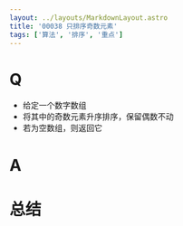```yaml
---
layout: ../layouts/MarkdownLayout.astro
title: '00038 只排序奇数元素'
tags: ['算法', '排序', '重点']
---
```


# Q

- 给定一个数字数组
- 将其中的奇数元素升序排序，保留偶数不动
- 若为空数组，则返回它

# A



# 总结



<script>
  function func(arr) {
    if (!arr?.length) return []
    const list = []
    for (let i = 0; i < arr.length; i++) {
      if (arr[i] % 2 === 1) {
        list.push(arr[i])
      }
    }
    list.sort((a, b) => a - b)
    for (let i = 0; i < arr.length; i++) {
      if (arr[i] % 2 === 1) {
        arr[i] = list.shift()
      }
    }
    return arr
  }
  console.log(func([3, 1, 2, 4, 7, 5, 6, 8, 9]))
  console.log(func([5, 3, 2, 8, 1, 4]))
</script>